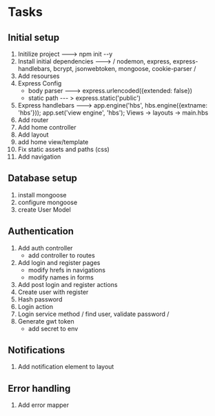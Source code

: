 # Tasks


## Initial setup
1. Initilize project ---> npm init --y 
2. Install initial dependencies ---> / nodemon, express, express-handlebars, bcrypt, jsonwebtoken, mongoose, cookie-parser / 
3. Add resourses
4. Express Config
    * body parser ---> express.urlencoded({extended: false})
    * static path --- > express.static('public')
5. Express handlebars --->  app.engine('hbs', hbs.engine({extname: 'hbs'})); 
                            app.set('view engine', 'hbs');
                            Views -> layouts -> main.hbs
6. Add router
7. Add home controller
8. Add layout
9. add home view/template
10. Fix static assets and paths (css)
11. Add navigation


## Database setup
1. install mongoose
2. configure mongoose
3. create User Model

## Authentication
1. Add auth controller
    * add controller to routes
2. Add login and register pages
    * modify hrefs in navigations
    * modify names in forms
3. Add post login and register actions
4. Create user with register
5. Hash password
6. Login action
7. Login service method / find user, validate password / 
8. Generate gwt token
    * add secret to env

## Notifications
1. Add notification element to layout

## Error handling
1. Add error mapper